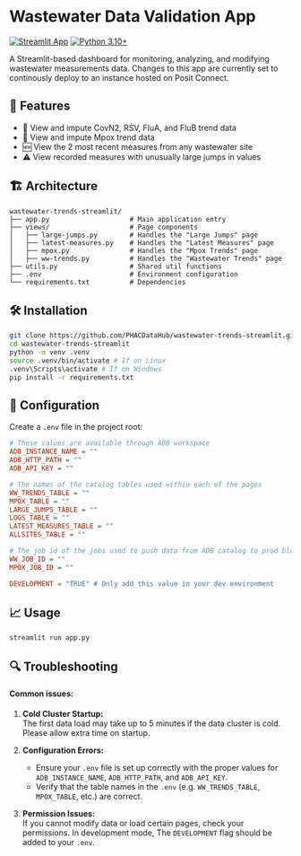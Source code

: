 # Wastewater Data Validation App 

[![Streamlit App](https://static.streamlit.io/badges/streamlit_badge_black_white.svg)](https://posit-connect-dv.phac-aspc.gc.ca/wastewater-KeyMetrics/) [![Python 3.10+](https://img.shields.io/badge/python-3.10+-blue.svg)](https://www.python.org/downloads/)

A Streamlit-based dashboard for monitoring, analyzing, and modifying wastewater measurements data. Changes to this app are currently set to continously deploy to an instance hosted on Posit Connect.


## 🚀 Features

- 🚰 View and impute CovN2, RSV, FluA, and FluB trend data
- 🦠 View and impute Mpox trend data
- 🆕 View the 2 most recent measures from any wastewater site
- ⚠️ View recorded measures with unusually large jumps in values 

## 🏗️ Architecture

```
wastewater-trends-streamlit/
├── app.py                    # Main application entry
├── views/                    # Page components
│   ├── large-jumps.py        # Handles the "Large Jumps" page
│   ├── latest-measures.py    # Handles the "Latest Measures" page
│   ├── mpox.py               # Handles the "Mpox Trends" page
│   ├── ww-trends.py          # Handles the "Wastewater Trends" page
├── utils.py                  # Shared util functions
├── .env                      # Environment configuration
└── requirements.txt          # Dependencies
```

## 🛠️ Installation

```bash
git clone https://github.com/PHACDataHub/wastewater-trends-streamlit.git
cd wastewater-trends-streamlit
python -m venv .venv
source .venv/bin/activate # If on Linux
.venv\Scripts\activate # If on Windows
pip install -r requirements.txt
```
## 🔧 Configuration

Create a `.env` file in the project root:


```ini
# These values are available through ADB workspace
ADB_INSTANCE_NAME = ""
ADB_HTTP_PATH = ""
ADB_API_KEY = ""

# The names of the catalog tables used within each of the pages
WW_TRENDS_TABLE = ""
MPOX_TABLE = ""
LARGE_JUMPS_TABLE = ""
LOGS_TABLE = ""
LATEST_MEASURES_TABLE = ""
ALLSITES_TABLE = ""

# The job id of the jobs used to push data from ADB catalog to prod blob
WW_JOB_ID = ""
MPOX_JOB_ID = ""

DEVELOPMENT = "TRUE" # Only add this value in your dev environment
```

## 📈 Usage

`streamlit run app.py`

## 🔍 Troubleshooting

#### Common issues:

1. **Cold Cluster Startup:**  
   The first data load may take up to 5 minutes if the data cluster is cold. Please allow extra time on startup.

2. **Configuration Errors:**  
   - Ensure your `.env` file is set up correctly with the proper values for `ADB_INSTANCE_NAME`, `ADB_HTTP_PATH`, and `ADB_API_KEY`.  
   - Verify that the table names in the `.env` (e.g. `WW_TRENDS_TABLE`, `MPOX_TABLE`, etc.) are correct.

3. **Permission Issues:**  
   If you cannot modify data or load certain pages, check your permissions. In development mode, The `DEVELOPMENT` flag should be added to your `.env`.
